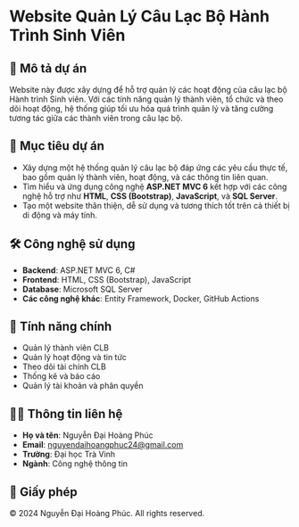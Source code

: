# Website Quản Lý Câu Lạc Bộ Hành Trình Sinh Viên

## 📝 Mô tả dự án
Website này được xây dựng để hỗ trợ quản lý các hoạt động của câu lạc bộ Hành trình Sinh viên. Với các tính năng quản lý thành viên, tổ chức và theo dõi hoạt động, hệ thống giúp tối ưu hóa quá trình quản lý và tăng cường tương tác giữa các thành viên trong câu lạc bộ.

## 🎯 Mục tiêu dự án
- Xây dựng một hệ thống quản lý câu lạc bộ đáp ứng các yêu cầu thực tế, bao gồm quản lý thành viên, hoạt động, và các thông tin liên quan.
- Tìm hiểu và ứng dụng công nghệ **ASP.NET MVC 6** kết hợp với các công nghệ hỗ trợ như **HTML**, **CSS (Bootstrap)**, **JavaScript**, và **SQL Server**.
- Tạo một website thân thiện, dễ sử dụng và tương thích tốt trên cả thiết bị di động và máy tính.

## 🛠️ Công nghệ sử dụng
- **Backend**: ASP.NET MVC 6, C#    
- **Frontend**: HTML, CSS (Bootstrap), JavaScript
- **Database**: Microsoft SQL Server
- **Các công nghệ khác**: Entity Framework, Docker, GitHub Actions

## 🚀 Tính năng chính
- Quản lý thành viên CLB
- Quản lý hoạt động và tin tức
- Theo dõi tài chính CLB
- Thống kê và báo cáo
- Quản lý tài khoản và phân quyền

## 👨‍💻 Thông tin liên hệ
- **Họ và tên**: Nguyễn Đại Hoàng Phúc
- **Email**: nguyendaihoangphuc24@gmail.com
- **Trường**: Đại học Trà Vinh
- **Ngành**: Công nghệ thông tin

## 📄 Giấy phép
© 2024 Nguyễn Đại Hoàng Phúc. All rights reserved.
